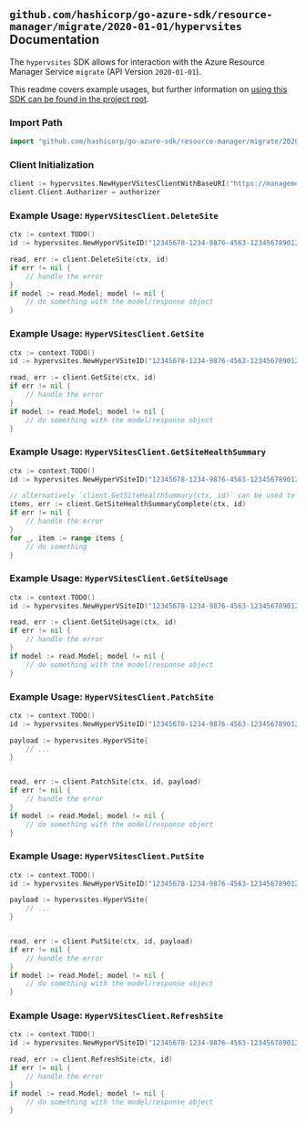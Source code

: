 
## `github.com/hashicorp/go-azure-sdk/resource-manager/migrate/2020-01-01/hypervsites` Documentation

The `hypervsites` SDK allows for interaction with the Azure Resource Manager Service `migrate` (API Version `2020-01-01`).

This readme covers example usages, but further information on [using this SDK can be found in the project root](https://github.com/hashicorp/go-azure-sdk/tree/main/docs).

### Import Path

```go
import "github.com/hashicorp/go-azure-sdk/resource-manager/migrate/2020-01-01/hypervsites"
```


### Client Initialization

```go
client := hypervsites.NewHyperVSitesClientWithBaseURI("https://management.azure.com")
client.Client.Authorizer = authorizer
```


### Example Usage: `HyperVSitesClient.DeleteSite`

```go
ctx := context.TODO()
id := hypervsites.NewHyperVSiteID("12345678-1234-9876-4563-123456789012", "example-resource-group", "hyperVSiteValue")

read, err := client.DeleteSite(ctx, id)
if err != nil {
	// handle the error
}
if model := read.Model; model != nil {
	// do something with the model/response object
}
```


### Example Usage: `HyperVSitesClient.GetSite`

```go
ctx := context.TODO()
id := hypervsites.NewHyperVSiteID("12345678-1234-9876-4563-123456789012", "example-resource-group", "hyperVSiteValue")

read, err := client.GetSite(ctx, id)
if err != nil {
	// handle the error
}
if model := read.Model; model != nil {
	// do something with the model/response object
}
```


### Example Usage: `HyperVSitesClient.GetSiteHealthSummary`

```go
ctx := context.TODO()
id := hypervsites.NewHyperVSiteID("12345678-1234-9876-4563-123456789012", "example-resource-group", "hyperVSiteValue")

// alternatively `client.GetSiteHealthSummary(ctx, id)` can be used to do batched pagination
items, err := client.GetSiteHealthSummaryComplete(ctx, id)
if err != nil {
	// handle the error
}
for _, item := range items {
	// do something
}
```


### Example Usage: `HyperVSitesClient.GetSiteUsage`

```go
ctx := context.TODO()
id := hypervsites.NewHyperVSiteID("12345678-1234-9876-4563-123456789012", "example-resource-group", "hyperVSiteValue")

read, err := client.GetSiteUsage(ctx, id)
if err != nil {
	// handle the error
}
if model := read.Model; model != nil {
	// do something with the model/response object
}
```


### Example Usage: `HyperVSitesClient.PatchSite`

```go
ctx := context.TODO()
id := hypervsites.NewHyperVSiteID("12345678-1234-9876-4563-123456789012", "example-resource-group", "hyperVSiteValue")

payload := hypervsites.HyperVSite{
	// ...
}


read, err := client.PatchSite(ctx, id, payload)
if err != nil {
	// handle the error
}
if model := read.Model; model != nil {
	// do something with the model/response object
}
```


### Example Usage: `HyperVSitesClient.PutSite`

```go
ctx := context.TODO()
id := hypervsites.NewHyperVSiteID("12345678-1234-9876-4563-123456789012", "example-resource-group", "hyperVSiteValue")

payload := hypervsites.HyperVSite{
	// ...
}


read, err := client.PutSite(ctx, id, payload)
if err != nil {
	// handle the error
}
if model := read.Model; model != nil {
	// do something with the model/response object
}
```


### Example Usage: `HyperVSitesClient.RefreshSite`

```go
ctx := context.TODO()
id := hypervsites.NewHyperVSiteID("12345678-1234-9876-4563-123456789012", "example-resource-group", "hyperVSiteValue")

read, err := client.RefreshSite(ctx, id)
if err != nil {
	// handle the error
}
if model := read.Model; model != nil {
	// do something with the model/response object
}
```
